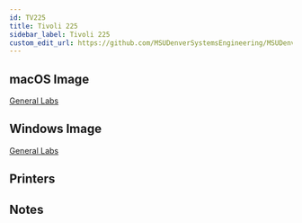 ```yaml
---
id: TV225
title: Tivoli 225
sidebar_label: Tivoli 225
custom_edit_url: https://github.com/MSUDenverSystemsEngineering/MSUDenverSystemsEngineering.github.io/edit/source/docs/lab-TV225.md
---
```


## macOS Image
[General Labs](image-mac-generallabs.md)

## Windows Image
[General Labs](image-win-generallabs.md)

## Printers

## Notes
